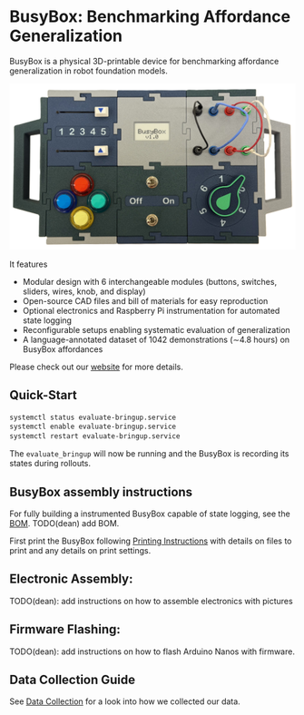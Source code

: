 # BusyBox: Benchmarking Affordance Generalization

BusyBox is a physical 3D-printable device for benchmarking affordance generalization in robot foundation models.

![busybox_assembled](assets/bb_head_no_background.png)

It features

 - Modular design with 6 interchangeable modules (buttons, switches, sliders, wires, knob, and display)  
 - Open-source CAD files and bill of materials for easy reproduction  
 - Optional electronics and Raspberry Pi instrumentation for automated state logging  
 - Reconfigurable setups enabling systematic evaluation of generalization  
 - A language-annotated dataset of 1042 demonstrations (∼4.8 hours) on BusyBox affordances  

Please check out our [website]() for more details.


## Quick-Start

```bash
systemctl status evaluate-bringup.service
systemctl enable evaluate-bringup.service
systemctl restart evaluate-bringup.service
```
The `evaluate_bringup` will now be running and the BusyBox is recording its states during rollouts.

## BusyBox assembly instructions

For fully building a instrumented BusyBox capable of state logging, see the [BOM](). TODO(dean) add BOM.

First print the BusyBox following [Printing Instructions](cad/printing_instructions.md) with details on files to print and any details on print settings.

## Electronic Assembly:

TODO(dean): add instructions on how to assemble electronics with pictures

## Firmware Flashing:

TODO(dean): add instructions on how to flash Arduino Nanos with firmware. 

## Data Collection Guide

See [Data Collection](assets/taskbox_data_collection.docx) for a look into how we collected our data.
